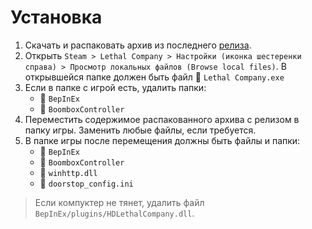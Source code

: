 # Установка

1. Скачать и распаковать архив из последнего [релиза](https://github.com/AsioOtus/lc-mod-set/releases).
2. Открыть `Steam > Lethal Company > Настройки (иконка шестеренки справа) > Просмотр локальных файлов (Browse local files)`.
    В открывшейся папке должен быть файл :page_facing_up: `Lethal Company.exe`
3. Если в папке с игрой есть, удалить папки:
    - :file_folder: `BepInEx`
    - :file_folder: `BoomboxController`
4. Переместить содержимое распакованного архива с релизом в папку игры. Заменить любые файлы, если требуется.
5. В папке игры после перемещения должны быть файлы и папки:
    - :file_folder: `BepInEx`
    - :file_folder: `BoomboxController`
    - :page_facing_up: `winhttp.dll`
    - :page_facing_up: `doorstop_config.ini`

> Если компуктер не тянет, удалить файл `BepInEx/plugins/HDLethalCompany.dll`.
